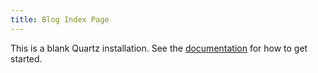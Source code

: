 ```yaml
---
title: Blog Index Page
---
```


This is a blank Quartz installation.
See the [documentation](https://quartz.jzhao.xyz) for how to get started.